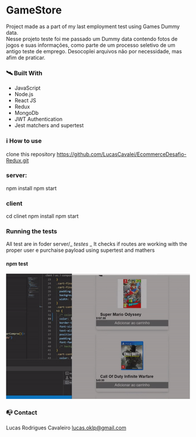 # GameStore

Project made as a part of my last employment test using Games Dummy data.  
Nesse projeto teste foi me passado um Dummy data contendo fotos de jogos e suas informações, como
parte de um processo seletivo de um antigo teste de emprego.
Desocoplei arquivos não por necessidade, mas afim de praticar.

### 🛰️ Built With

- JavaScript
- Node.js
- React JS
- Redux
- MongoDb
- JWT Authentication
- Jest matchers and supertest

### ℹ️ How to use

clone this repository
https://github.com/LucasCavalei/EcommerceDesafio-Redux.git

### server:
npm install
npm start

### client
cd clinet
npm install
npm start

### Running the tests

All test are in foder server/_ _testes_ _ 
 It checks if routes are working with the proper user e purchaise payload
using supertest and mathers 

#### npm test

<img src="./client/src/assets/previewProject.gif" width="515"/>

### 📭 Contact

Lucas Rodrigues Cavaleiro lucas.oklp@gmail.com
